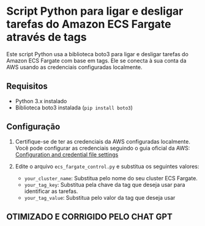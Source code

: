 # Script Python para ligar e desligar tarefas do Amazon ECS Fargate através de tags

Este script Python usa a biblioteca boto3 para ligar e desligar tarefas do Amazon ECS Fargate com base em tags. Ele se conecta à sua conta da AWS usando as credenciais configuradas localmente.

## Requisitos

- Python 3.x instalado
- Biblioteca boto3 instalada (`pip install boto3`)

## Configuração

1. Certifique-se de ter as credenciais da AWS configuradas localmente. Você pode configurar as credenciais seguindo o guia oficial da AWS: [Configuration and credential file settings](https://docs.aws.amazon.com/cli/latest/userguide/cli-configure-files.html)

2. Edite o arquivo `ecs_fargate_control.py` e substitua os seguintes valores:

   - `your_cluster_name`: Substitua pelo nome do seu cluster ECS Fargate.
   - `your_tag_key`: Substitua pela chave da tag que deseja usar para identificar as tarefas.
   - `your_tag_value`: Substitua pelo valor da tag que deseja usar
   
## OTIMIZADO E CORRIGIDO PELO CHAT GPT
